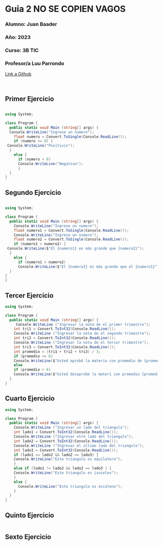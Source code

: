 # Guia  2  NO SE COPIEN VAGOS

### **Alumno:** Juan Baader

### **Año:** 2023

### **Curso:** 3B TIC

### **Profesor/a** Luu Parrondo

[Link a Github](https://github.com/juanpanpanyz/Guia2)

<br>

## **Primer Ejercicio**

```c#

using System;

class Program {
  public static void Main (string[] args) {
  Console.WriteLine("Ingrese un numero");
    float numero = Convert.ToSingle(Console.ReadLine());
    if (numero >= 0) { 
 Console.WriteLine("Positivio");
  }
    else {
      if (numero < 0) 
      Console.WriteLine("Negativo");
      }
  }
}
```
## **Segundo Ejercicio**

```c#

using System;

class Program {
  public static void Main (string[] args) {
    Console.WriteLine("Ingrese un numero");
    float numero1 = Convert.ToSingle(Console.ReadLine());
    Console.WriteLine("Ingrese un numero");
    float numero2 = Convert.ToSingle(Console.ReadLine());
    if (numero1 > numero2) { 
 Console.WriteLine($"El {numero1} es más grande que {numero2}");
  }
    else {
      if (numero1 < numero2) 
      Console.WriteLine($"El {numero2} es más grande que el {numero1}");
  }
}
}
```

## **Tercer Ejercicio**

```c#
using System;

class Program {
  public static void Main (string[] args) {
     Console.WriteLine ("Ingresar la nota de el primer trimestre");
    int tri1 = Convert.ToInt32(Console.ReadLine());
    Console.WriteLine ("Ingresar la nota de el segundo trimestre");
    int tri2 = Convert.ToInt32(Console.ReadLine());
    Console.WriteLine ("Ingresar la nota de el tercer trimestre");
    int tri3 = Convert.ToInt32(Console.ReadLine());
    int promedio = (tri1 + tri2 + tri3) / 3;
    if (promedio <= 6)
    Console.WriteLine($"Usted aprobó la materia con promedio de {promedio}");
    else
    if (promedio > 6)
    Console.WriteLine($"Usted desaprobó la materi con promedio {promedio} ");
  }
}

```

## **Cuarto Ejercicio**

```c#
using System;

class Program {
  public static void Main (string[] args) {
    Console.WriteLine ("Ingresar un lado del triangulo");
    int lado1 = Convert.ToInt32(Console.ReadLine());
    Console.WriteLine ("Ingresar otro lado del triangulo");
    int lado2 = Convert.ToInt32(Console.ReadLine());
    Console.WriteLine ("Ingresar el ultimo lado del triangulo");
    int lado3 = Convert.ToInt32(Console.ReadLine());
    if (lado1 == lado2 && lado2 == lado3) {
    Console.WriteLine("Este triangulo es equilatero");
    }
    else if (lado1 != lado2 && lado2 == lado3 ) {
    Console.WriteLine("Este triangulo es isoceles");
    }
    else {
      Console.WriteLine("Este triangulo es escaleno");
    }
  }
}

```

## **Quinto Ejercicio**

```c#


```


## **Sexto Ejercicio**

```c#


```
